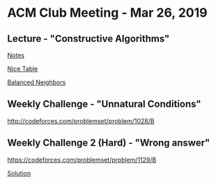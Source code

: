 ACM Club Meeting - Mar 26, 2019
===

Lecture - "Constructive Algorithms"
---
[Notes](Constructive_Algorithms.pdf)

[Nice Table](NiceTable.java)

[Balanced Neighbors](BalancedNeighbors.java)

Weekly Challenge - "Unnatural Conditions"
---
http://codeforces.com/problemset/problem/1028/B


Weekly Challenge 2 (Hard) - "Wrong answer"
---
https://codeforces.com/problemset/problem/1129/B

[Solution](WrongAnswer.java)